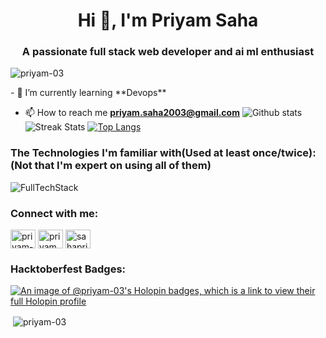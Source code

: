 <h1 align="center">Hi 👋, I'm Priyam Saha</h1>
<h3 align="center">A passionate full stack web developer and ai ml enthusiast</h3>
<!-- <img  width=100% height = 420px alt = "coding"src="https://camo.githubusercontent.com/c1dcb74cc1c1835b1d716f5051499a2814c683c806b15f04b0eba492863703e9/68747470733a2f2f63646e2e6472696262626c652e636f6d2f75736572732f3733303730332f73637265656e73686f74732f363538313234332f6176656e746f2e676966"> -->
<p align="left"> <img src="https://komarev.com/ghpvc/?username=priyam-03&label=Profile%20views&color=0e75b6&style=flat" alt="priyam-03" /> </p>
- 🌱 I’m currently learning **Devops**

- 📫 How to reach me **priyam.saha2003@gmail.com**
![Github stats](https://github-readme-stats-q6me.vercel.app/api?username=The-Debarghya&show_icons=true&count_private=true&layout=compact&theme=react&hide_border=true&bg_color=0D1117&locale=en)
![Streak Stats](https://github-readme-streak-stats.herokuapp.com/?user=The-Debarghya&layout=compact&theme=react&hide_border=true&bg_color=0D1117)
[![Top Langs](https://github-readme-stats.vercel.app/api/top-langs/?username=The-Debarghya&layout=donut-vertical&bg_color=0D1117)](https://github.com/The-Debarghya)

### The Technologies I'm familiar with(Used at least once/twice):(Not that I'm expert on using all of them)

![FullTechStack](https://skillicons.dev/icons?i=bash,c,cpp,css,docker,express,git,github,html,java,js,linux,markdown,mongo,mysql,next,nodejs,postgres,postman,powershell,python,qt,react,redis,regex,ruby,sqlite,spring,tailwind,typescript,vim,vscode,vite,flask,django,tensorflow,panda,numpy,matplotlib,pytorch,aws)



<h3 align="left">Connect with me:</h3>
<p align="left">
<a href="https://linkedin.com/in/priyam-saha-20057921b" target="blank"><img align="center" src="https://raw.githubusercontent.com/rahuldkjain/github-profile-readme-generator/master/src/images/icons/Social/linked-in-alt.svg" alt="priyam-saha-20057921b" height="30" width="40" /></a>
<a href="https://kaggle.com/priyam_saha03" target="blank"><img align="center" src="https://raw.githubusercontent.com/rahuldkjain/github-profile-readme-generator/master/src/images/icons/Social/kaggle.svg" alt="priyam_saha03" height="30" width="40" /></a>
<a href="https://www.leetcode.com/sahapriyam" target="blank"><img align="center" src="https://raw.githubusercontent.com/rahuldkjain/github-profile-readme-generator/master/src/images/icons/Social/leet-code.svg" alt="sahapriyam" height="30" width="40" /></a>
</p>


<h3 align="left">Hacktoberfest Badges:</h3>

[![An image of @priyam-03's Holopin badges, which is a link to view their full Holopin profile](https://holopin.me/priyam03)](https://holopin.io/@priyam03)


<p>&nbsp;<img align="center" src="https://github-readme-stats.vercel.app/api?username=priyam-03&show_icons=true&locale=en" alt="priyam-03" /></p>
